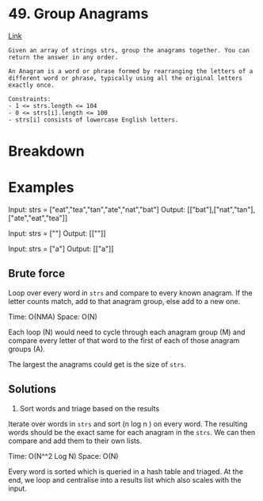 # 49. Group Anagrams
[Link](https://leetcode.com/problems/group-anagrams/)

```
Given an array of strings strs, group the anagrams together. You can return the answer in any order.

An Anagram is a word or phrase formed by rearranging the letters of a different word or phrase, typically using all the original letters exactly once.

Constraints:
- 1 <= strs.length <= 104
- 0 <= strs[i].length <= 100
- strs[i] consists of lowercase English letters.
```

# Breakdown

# Examples

Input: strs = ["eat","tea","tan","ate","nat","bat"]
Output: [["bat"],["nat","tan"],["ate","eat","tea"]]

Input: strs = [""]
Output: [[""]]

Input: strs = ["a"]
Output: [["a"]]

## Brute force

Loop over every word in `strs` and compare to every known anagram. If the letter counts match, add to that anagram
group, else add to a new one.

Time: O(NMA)
Space: O(N)

Each loop (N) would need to cycle through each anagram group (M) and compare every letter of that word to the first of
each of those anagram groups (A).

The largest the anagrams could get is the size of `strs`.

## Solutions
1) Sort words and triage based on the results

Iterate over words in `strs` and sort (n log n ) on every word. The resulting words should be the exact same for each
anagram in the `strs`. We can then compare and add them to their own lists.

Time: O(N^^2 Log N)
Space: O(N)

Every word is sorted which is queried in a hash table and triaged. At the end, we loop and centralise into a results
list which also scales with the input.
